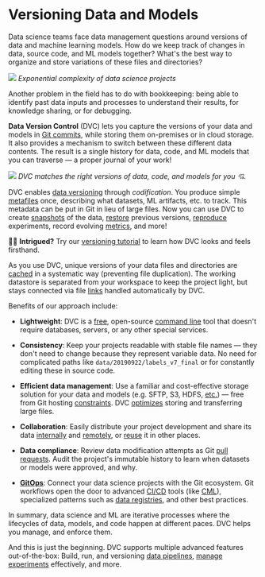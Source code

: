 # Versioning Data and Models

Data science teams face data management questions around versions of data and
machine learning models. How do we keep track of changes in data, source code,
and ML models together? What's the best way to organize and store variations of
these files and directories?

![](/img/data-ver-complex.png) _Exponential complexity of data science projects_

Another problem in the field has to do with bookkeeping: being able to identify
past data inputs and processes to understand their results, for knowledge
sharing, or for debugging.

**Data Version Control** (DVC) lets you capture the versions of your data and
models in
[Git commits](https://git-scm.com/book/en/v2/Git-Basics-Recording-Changes-to-the-Repository),
while storing them on-premises or in cloud storage. It also provides a mechanism
to switch between these different data contents. The result is a single history
for data, code, and ML models that you can traverse — a proper journal of your
work!

![](/img/project-versions.png) _DVC matches the right versions of data, code,
and models for you 💘._

DVC enables [data versioning] through _codification_. You produce simple
[metafiles](/doc/user-guide/project-structure) once, describing what datasets,
ML artifacts, etc. to track. This metadata can be put in Git in lieu of large
files. Now you can use DVC to create [snapshots](/doc/command-reference/add) of
the data, [restore](/doc/command-reference/checkout) previous versions,
[reproduce](/doc/command-reference/repro) experiments, record evolving
[metrics](/doc/command-reference/metrics), and more!

👩‍💻 **Intrigued?** Try our
[versioning tutorial](/doc/use-cases/versioning-data-and-models/tutorial) to
learn how DVC looks and feels firsthand.

As you use DVC, unique versions of your data files and directories are
[cached](/doc/user-guide/project-structure/internal-files#structure-of-the-cache-directory)
in a systematic way (preventing file duplication). The working datastore is
separated from your <abbr>workspace</abbr> to keep the project light, but stays
connected via file
[links](/doc/user-guide/data-management/large-dataset-optimization#file-link-types-for-the-dvc-cache)
handled automatically by DVC.

Benefits of our approach include:

- **Lightweight**: DVC is a
  [free](https://github.com/iterative/dvc/blob/master/LICENSE), open-source
  [command line](/doc/command-reference) tool that doesn't require databases,
  servers, or any other special services.

- **Consistency**: Keep your projects readable with stable file names — they
  don't need to change because they represent variable data. No need for
  complicated paths like `data/20190922/labels_v7_final` or for constantly
  editing these in source code.

- **Efficient data management**: Use a familiar and cost-effective storage
  solution for your data and models (e.g. SFTP, S3, HDFS,
  [etc.](/doc/command-reference/remote/add#supported-storage-types)) — free from
  Git hosting
  [constraints](https://docs.github.com/en/free-pro-team@latest/github/managing-large-files/what-is-my-disk-quota).
  DVC [optimizes](/doc/user-guide/data-management/large-dataset-optimization)
  storing and transferring large files.

- **Collaboration**: Easily distribute your project development and share its
  data [internally](/doc/user-guide/how-to/share-a-dvc-cache) and
  [remotely](/doc/command-reference/remote), or
  [reuse](/doc/start/data-management/data-and-model-access) it in other places.

- **Data compliance**: Review data modification attempts as Git
  [pull requests](https://www.dummies.com/web-design-development/what-are-github-pull-requests/).
  Audit the project's immutable history to learn when datasets or models were
  approved, and why.

- [**GitOps**](https://www.gitops.tech/): Connect your data science projects
  with the Git ecosystem. Git workflows open the door to advanced
  [CI/CD](/doc/use-cases/ci-cd-for-machine-learning) tools (like
  [CML](https://cml.dev)), specialized patterns such as
  [data registries](/doc/use-cases/data-registry), and other best practices.

In summary, data science and ML are iterative processes where the lifecycles of
data, models, and code happen at different paces. DVC helps you manage, and
enforce them.

And this is just the beginning. DVC supports multiple advanced features
out-of-the-box: Build, run, and versioning [data pipelines], [manage
experiments] effectively, and more.

[data versioning]: /doc/user-guide/data-management/data-versioning
[data pipelines]: /doc/command-reference/dag
[manage experiments]: /doc/start/experiment-management
